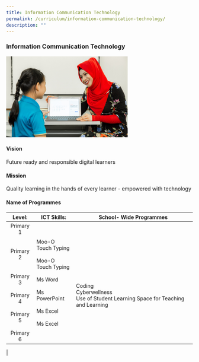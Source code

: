 ```yaml
---
title: Information Communication Technology
permalink: /curriculum/information-communication-technology/
description: ""
---
```

### **Information Communication Technology**

<img src="/images/ict.jpg" style="width:65%">

#### **Vision**
Future ready and responsible digital learners

#### **Mission**
Quality learning in the hands of every learner - empowered with technology

#### **Name of Programmes**

| Level: | ICT Skills: | School- Wide Programmes |
|:---:|---|---|
| Primary 1<br><br><br>Primary 2<br><br><br>Primary 3<br><br>Primary 4<br><br>Primary 5<br><br>Primary 6 | Moo-O<br>Touch Typing<br><br>Moo-O<br>Touch Typing<br><br>Ms Word<br><br>Ms PowerPoint<br><br>Ms Excel<br><br>Ms Excel | <br><br><br><br>Coding<br>Cyberwellness<br>Use of Student Learning Space for Teaching and Learning |
|